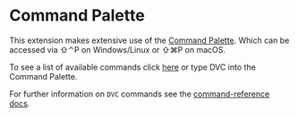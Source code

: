 # Command Palette

This extension makes extensive use of the
[Command Palette](https://code.visualstudio.com/docs/getstarted/userinterface#_command-palette).
Which can be accessed via ⇧⌃P on Windows/Linux or ⇧⌘P on macOS.

To see a list of available commands click [here](command:dvc.showCommands) or
type DVC into the Command Palette.

For further information on `DVC` commands see the
[command-reference docs](https://dvc.org/doc/command-reference).

